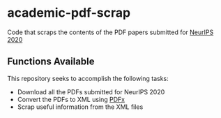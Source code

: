 # academic-pdf-scrap
Code that scraps the contents of the PDF papers submitted for [NeurIPS 2020](https://proceedings.neurips.cc/paper/2020)

## Functions Available
This repository seeks to accomplish the following tasks:
* Download all the PDFs submitted for NeurIPS 2020
* Convert the PDFs to XML using [PDFx](http://pdfx.cs.man.ac.uk/)
* Scrap useful information from the XML files
